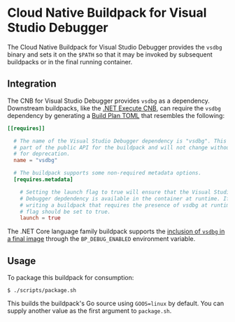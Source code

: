 # Cloud Native Buildpack for Visual Studio Debugger

The Cloud Native Buildpack for Visual Studio Debugger provides the `vsdbg`
binary and sets it on the `$PATH` so that it may be invoked by subsequent
buildpacks or in the final running container.

## Integration

The CNB for Visual Studio Debugger provides `vsdbg` as a dependency. Downstream
buildpacks, like the [.NET Execute
CNB](https://github.com/paketo-buildpacks/dotnet-execute), can require the
`vsdbg` dependency by generating a [Build Plan
TOML](https://github.com/buildpacks/spec/blob/master/buildpack.md#build-plan-toml)
that resembles the following:


```toml
[[requires]]

  # The name of the Visual Studio Debugger dependency is "vsdbg". This value is considered
  # part of the public API for the buildpack and will not change without a plan
  # for deprecation.
  name = "vsdbg"

  # The buildpack supports some non-required metadata options.
  [requires.metadata]

    # Setting the launch flag to true will ensure that the Visual Studio
    # Debugger depdendency is available in the container at runtime. If you are
    # writing a buildpack that requires the presence of vsdbg at runtime, this
    # flag should be set to true.
    launch = true
```

The .NET Core language family buildpack supports the [inclusion of `vsdbg` in a
final image](https://paketo.io/docs/howto/dotnet-core/#enable-remote-debugging)
through the `BP_DEBUG_ENABLED` environment variable.

## Usage

To package this buildpack for consumption:

```
$ ./scripts/package.sh
```

This builds the buildpack's Go source using `GOOS=linux` by default. You can
supply another value as the first argument to `package.sh`.
